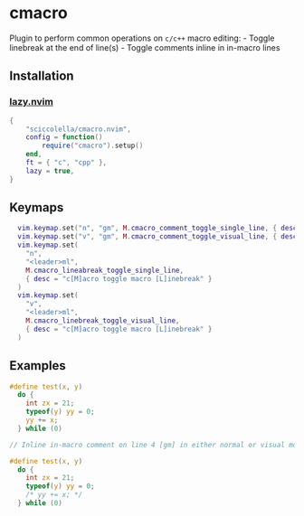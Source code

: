 # cmacro
Plugin to perform common operations on `c/c++` macro editing:
    - Toggle linebreak at the end of line(s)
    - Toggle comments inline in in-macro lines

## Installation

### [lazy.nvim](https://github.com/folke/lazy.nvim)
```lua
{
    "sciccolella/cmacro.nvim",
    config = function()
        require("cmacro").setup()
    end,
    ft = { "c", "cpp" },
    lazy = true,
}
```

## Keymaps
```lua
  vim.keymap.set("n", "gm", M.cmacro_comment_toggle_single_line, { desc = "c[M]acro toggle in-macro comment" })
  vim.keymap.set("v", "gm", M.cmacro_comment_toggle_visual_line, { desc = "c[M]acro toggle in-macro comment" })
  vim.keymap.set(
    "n",
    "<leader>ml",
    M.cmacro_lineabreak_toggle_single_line,
    { desc = "c[M]acro toggle macro [L]inebreak" }
  )
  vim.keymap.set(
    "v",
    "<leader>ml",
    M.cmacro_linebreak_toggle_visual_line,
    { desc = "c[M]acro toggle macro [L]inebreak" }
  )
```
## Examples

```c 
#define test(x, y)                                                             \
  do {                                                                         \
    int zx = 21;                                                               \
    typeof(y) yy = 0;                                                          \
    yy += x;                                                                   \
  } while (0)

// Inline in-macro comment on line 4 [gm] in either normal or visual mode

#define test(x, y)                                                             \
  do {                                                                         \
    int zx = 21;                                                               \
    typeof(y) yy = 0;                                                          \
    /* yy += x; */                                                             \
  } while (0)
```
